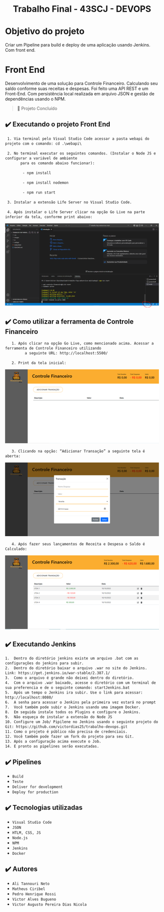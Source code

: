 
# <h1 align="center"> Trabalho Final - 43SCJ - DEVOPS</h1>

# Objetivo do projeto

Criar um Pipeline para build e deploy de uma aplicação usando Jenkins. Com front end.

# Front End

Desenvolvimento de uma solução para Controle Financeiro. Calculando seu saldo conforme suas receitas e despesas. Foi feito uma API REST e um Front-End. Com persistência local realizada em arquivo JSON e gestão de dependências usando o NPM.

> :construction: Projeto Concluído
  
## ✔️ Executando o projeto Front End

     1. Via terminal pelo Visual Studio Code acessar a pasta webapi do projeto com o comando: cd .\webapi\ 

     2. No terminal executar os seguintes comandos. (Instalar o Node JS e configurar a variável de ambiente 
           para os comando abaixo funcionar):

            - npm install

            - npm install nodemon 

            - npm run start 

     3. Instalar a extensão Life Server no Visual Studio Code. 

     4. Após instalar o Life Server clicar na opção Go Live na parte inferior da tela, conforme print abaixo: 
  
 <img src="https://github.com/victordias25/trabalho-fiap-webservices/blob/main/images/1.PNG">
 
 
 ## ✔️ Como utilizar a ferramenta de Controle Financeiro  

       1. Após clicar na opção Go Live, como mencionado acima. Acessar a ferramenta de Controle Financeiro utilizando 
             a seguinte URL: http://localhost:5500/

       2. Print da tela inicial:

<img src="https://github.com/victordias25/trabalho-fiap-webservices/blob/main/images/2.PNG">

       3. Clicando na opção: “Adicionar Transação” a seguinte tela é aberta:

<img src="https://github.com/victordias25/trabalho-fiap-webservices/blob/main/images/3.PNG">

       4. Após fazer seus lançamentos de Receita e Despesa o Saldo é Calculado:

<img src="https://github.com/victordias25/trabalho-fiap-webservices/blob/main/images/4.PNG">

## ✔️ Executando Jenkins

    1.  Dentro do diretório jenkins existe um arquivo .bat com as configurações do jenkins para subir.
    2.  Dentro do diretório baixar o arquivo .war no site do Jenkins. Link: https://get.jenkins.io/war-stable/2.387.1/
    3.  Como o arquivo é grande não deixei dentro do diretório.
    4.  Com o arquivo .war baixado, acesse o diretório com um terminal de sua preferencia e de o seguinte comando: startJenkins.bat
    5.  Após um tempo o Jenkins ira subir. Use o link para acessar: http://localhost:8080/
    6.  A senha para acessar o Jenkins pela primeira vez estará no prompt
    7.  Você também pode subir o Jenkins usando uma imagem Docker.
    8.  Em seguida instale todos os Plugins e configure o Jenkins.
    9.  Não esqueça de instalar a extensão do Node JS
    10. Configure um Job/ Pipilene no Jenkins usando o seguinte projeto do Git: https://github.com/victordias25/trabalho-devops.git
    11. Como o projeto é público não precisa de credenciais.
    12. Você também pode fazer um fork do projeto para seu Git.
    13. Após a configuração acima execute o Job.
    14. E pronto as pipelines serão executadas.
    
## ✔️ Pipelines

   - ``Build``
   - ``Teste``
   - ``Deliver for development``
   - ``Deploy for production``

## ✔️ Tecnologias utilizadas

- ``Visual Studio Code``
- ``JSON``
- ``HTLM, CSS, JS``
- ``Node.js``
- ``NPM``
- ``Jenkins``
- ``Docker``

## ✔️ Autores

- ``Ali Tannouri Neto``
- ``Matheus Ciribel``
- ``Pedro Henrique Rossi``
- ``Victor Alves Bugueno``
- ``Victor Augusto Pereira Dias Nicola``
